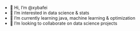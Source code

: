 - 👋 Hi, I’m @xybafei
- 👀 I’m interested in data science & stats
- 🌱 I’m currently learning java, machine learning & optimization
- 💞️ I’m looking to collaborate on data science projects

<!---
xybafei/xybafei is a ✨ special ✨ repository because its `README.md` (this file) appears on your GitHub profile.
You can click the Preview link to take a look at your changes.
--->

